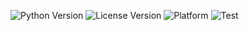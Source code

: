 ![Python Version](https://img.shields.io/badge/Python-3.13-green)
![License Version](https://img.shields.io/badge/AGPL-3.0%20license-blue)
![Platform](https://img.shields.io/badge/Linux-purple)
![Test](https://github.com/PMJ-SE-Fall-24/HW1/actions/workflows/python-app.yml/badge.svg)
